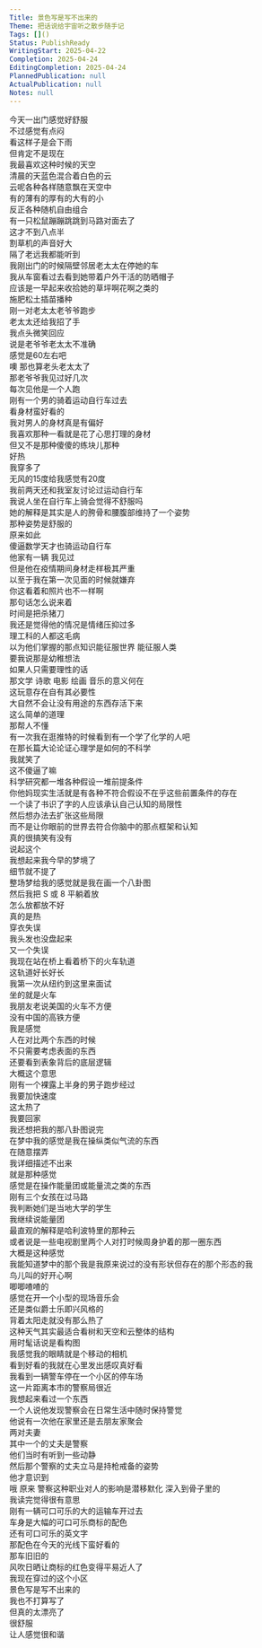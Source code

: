```yaml
---  
Title: 景色写是写不出来的  
Theme: 把话说给宇宙听之散步随手记  
Tags: []()  
Status: PublishReady  
WritingStart: 2025-04-22  
Completion: 2025-04-24  
EditingCompletion: 2025-04-24  
PlannedPublication: null  
ActualPublication: null  
Notes: null  
---      
```

今天一出门感觉好舒服    
不过感觉有点闷    
看这样子是会下雨    
但肯定不是现在      
我最喜欢这种时候的天空    
清晨的天蓝色混合着白色的云    
云呢各种各样随意飘在天空中    
有的薄有的厚有的大有的小    
反正各种随机自由组合      
有一只松鼠蹦蹦跳跳到马路对面去了    
这才不到八点半    
割草机的声音好大    
隔了老远我都能听到      
我刚出门的时候隔壁邻居老太太在停她的车    
我从车窗看过去看到她带着户外干活的防晒帽子    
应该是一早起来收拾她的草坪啊花啊之类的    
施肥松土插苗播种      
刚一对老太太老爷爷跑步    
老太太还给我招了手    
我点头微笑回应    
说是老爷爷老太太不准确    
感觉是60左右吧    
噢 那也算老头老太太了      
那老爷爷我见过好几次    
每次见他是一个人跑      
刚有一个男的骑着运动自行车过去    
看身材蛮好看的    
我对男人的身材真是有偏好    
我喜欢那种一看就是花了心思打理的身材    
但又不是那种傻傻的练块儿那种      
好热    
我穿多了    
无风的15度给我感觉有20度      
我前两天还和我室友讨论过运动自行车    
我说人坐在自行车上骑会觉得不舒服吗    
她的解释是其实是人的胯骨和腰腹部维持了一个姿势    
那种姿势是舒服的    
原来如此      
傻逼数学天才也骑运动自行车    
他家有一辆 我见过    
但是他在疫情期间身材走样极其严重    
以至于我在第一次见面的时候就嫌弃    
你这看着和照片也不一样啊      
那句话怎么说来着    
时间是把杀猪刀    
我还是觉得他的情况是情绪压抑过多    
理工科的人都这毛病    
以为他们掌握的那点知识能征服世界 能征服人类    
要我说那是幼稚想法    
如果人只需要理性的话    
那文学 诗歌 电影 绘画 音乐的意义何在    
这玩意存在自有其必要性    
大自然不会让没有用途的东西存活下来    
这么简单的道理    
那帮人不懂      
有一次我在逛推特的时候看到有一个学了化学的人吧    
在那长篇大论论证心理学是如何的不科学    
我就笑了    
这不傻逼了嘛    
科学研究都一堆各种假设一堆前提条件    
你他妈现实生活就是有各种不符合假设不在乎这些前置条件的存在    
一个读了书识了字的人应该承认自己认知的局限性    
然后想办法去扩张这些局限    
而不是让你眼前的世界去符合你脑中的那点框架和认知    
真的很搞笑有没有      
说起这个    
我想起来我今早的梦境了    
细节就不提了    
整场梦给我的感觉就是我在画一个八卦图    
然后我把 S 或 8 平躺着放    
怎么放都放不好      
真的是热    
穿衣失误    
我头发也没盘起来    
又一个失误    
我现在站在桥上看着桥下的火车轨道    
这轨道好长好长    
我第一次从纽约到这里来面试    
坐的就是火车      
我朋友老说美国的火车不方便    
没有中国的高铁方便    
我是感觉    
人在对比两个东西的时候    
不只需要考虑表面的东西    
还要看到表象背后的底层逻辑    
大概这个意思      
刚有一个裸露上半身的男子跑步经过    
我要加快速度    
这太热了    
我要回家      
我还想把我的那八卦图说完    
在梦中我的感觉是我在操纵类似气流的东西    
在随意摆弄    
我详细描述不出来    
就是那种感觉    
感觉是在操作能量团或能量流之类的东西      
刚有三个女孩在过马路    
我判断她们是当地大学的学生      
我继续说能量团    
最直观的解释是哈利波特里的那种云    
或者说是一些电视剧里两个人对打时候周身护着的那一圈东西    
大概是这种感觉    
我能知道梦中的那个我是我原来说过的没有形状但存在的那个形态的我      
鸟儿叫的好开心啊    
唧唧喳喳的    
感觉在开一个小型的现场音乐会    
还是类似爵士乐即兴风格的    
背着太阳走就没有那么热了      
这种天气其实最适合看树和天空和云整体的结构    
用时髦话说是看构图    
我感觉我的眼睛就是个移动的相机    
看到好看的我就在心里发出感叹真好看      
我看到一辆警车停在一个小区的停车场      
这一片距离本市的警察局很近      
我想起来看过一个东西    
一个人说他发现警察会在日常生活中随时保持警觉    
他说有一次他在家里还是去朋友家聚会    
两对夫妻    
其中一个的丈夫是警察    
他们当时有听到一些动静    
然后那个警察的丈夫立马是持枪戒备的姿势    
他才意识到    
哦 原来 警察这种职业对人的影响是潜移默化 深入到骨子里的    
我读完觉得很有意思      
刚有一辆可口可乐的大的运输车开过去    
车身是大幅的可口可乐商标的配色    
还有可口可乐的英文字    
那配色在今天的光线下蛮好看的    
那车旧旧的    
风吹日晒让商标的红色变得平易近人了      
我现在穿过的这个小区    
景色写是写不出来的    
我也不打算写了    
但真的太漂亮了    
很舒服    
让人感觉很和谐      
  